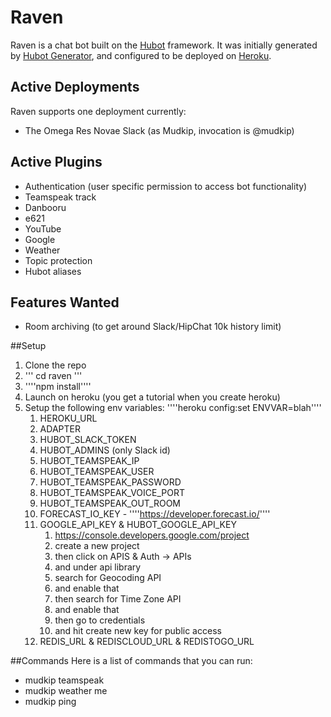 # Raven

Raven is a chat bot built on the [Hubot][hubot] framework. It was initially generated by [Hubot Generator][generator-hubot], and configured to be deployed on [Heroku][heroku].

[heroku]: http://www.heroku.com
[hubot]: http://hubot.github.com
[generator-hubot]: https://github.com/github/generator-hubot

## Active Deployments

Raven supports one deployment currently:

* The Omega Res Novae Slack (as Mudkip, invocation is @mudkip)

## Active Plugins

* Authentication (user specific permission to access bot functionality)
* Teamspeak track
* Danbooru
* e621
* YouTube
* Google
* Weather
* Topic protection
* Hubot aliases

## Features Wanted

* Room archiving (to get around Slack/HipChat 10k history limit)

##Setup
1. Clone the repo
2. '''
cd raven
'''
3. ''''npm install''''
4. Launch on heroku (you get a tutorial when you create heroku)
5. Setup the following env variables: ''''heroku config:set ENVVAR=blah''''
	1. HEROKU_URL
	2. ADAPTER
	3. HUBOT_SLACK_TOKEN
	4. HUBOT_ADMINS (only Slack id)
	5. HUBOT_TEAMSPEAK_IP
	6. HUBOT_TEAMSPEAK_USER
	7. HUBOT_TEAMSPEAK_PASSWORD
	8. HUBOT_TEAMSPEAK_VOICE_PORT
	9. HUBOT_TEAMSPEAK_OUT_ROOM
	10. FORECAST_IO_KEY - ''''https://developer.forecast.io/''''
	11. GOOGLE_API_KEY & HUBOT_GOOGLE_API_KEY
		1. https://console.developers.google.com/project
		2. create a new project
		2. then click on APIS & Auth -> APIs
		2. and under api library
		2. search for Geocoding API
		2. and enable that
		2. then search for Time Zone API
		2. and enable that
		2. then go to credentials
		2. and hit create new key for public access
	12. REDIS_URL & REDISCLOUD_URL & REDISTOGO_URL

##Commands
Here is a list of commands that you can run:
* mudkip teamspeak
* mudkip weather me <location>
* mudkip ping
